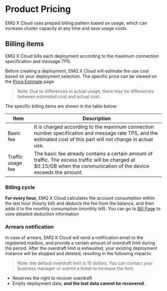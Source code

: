 # Product Pricing

EMQ X Cloud uses prepaid billing pattern based on usage, which can increase cluster capacity at any time and save usage costs.



## Billing items

EMQ X Cloud bills each deployment according to the maximum connection specification and message TPS.

Before creating a deployment, EMQ X Cloud will estimate the use cost based on your deployment selection. The specific price can be viewed on the [Price Estimate](https://cloud.emqx.io/cn/calculator) page

> Note: Due to differences in actual usage, there may be differences between estimated cost and actual cost.

The specific billing items are shown in the table below:

| Item              | Description                                                  |
| ----------------- | ------------------------------------------------------------ |
| Basic fee         | It is charged according to the maximum connection number specification and message rate TPS, and the estimated cost of this part will not change in actual use. |
| Traffic usage fee | The basic fee already contains a certain amount of traffic. The excess traffic will be charged at $0.15/GB when the communication of the device exceeds the amount. |

### Billing cycle

**For every hour,** EMQ X Cloud calculates the account consumption within the last hour (hourly bill) and deducts the fee from the balance, and then adds it to the monthly consumption (monthly bill).  You can go to [Bill Page](<https://cloud.emqx.io/console/billing/overview>) to view detailed deduction information

### Arrears notification

In case of arrears, EMQ X Cloud will send a notification email to the registered mailbox, and provide a certain amount of overdraft limit during the period. After the overdraft limit is exhausted, your existing deployment instance will be stopped and deleted, resulting in the following impacts:

> Note: the default overdraft limit is 10 dollars. You can contact your business manager or submit a ticket to increase the limit.

- Reserves the right to recover overdraft
- Empty deployment data, **and the lost data cannot be recovered**.